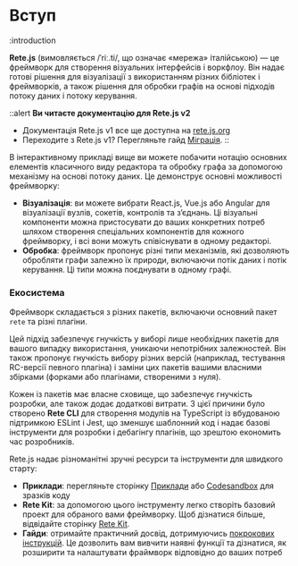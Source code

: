 # Вступ

:introduction

**Rete.js** (вимовляється /ˈriː.ti/, що означає «мережа» італійською) — це фреймворк для створення візуальних інтерфейсів і воркфлоу. Він надає готові рішення для візуалізації з використанням різних бібліотек і фреймворків, а також рішення для обробки графів на основі підходів потоку даних і потоку керування.

::alert
**Ви читаєте документацію для Rete.js v2**

- Документація Rete.js v1 все ще доступна на [rete.js.org](https://rete.js.org)
- Переходите з Rete.js v1? Перегляньте гайд [Міграція](/docs/migration).
::

В інтерактивному прикладі вище ви можете побачити нотацію основних елементів класичного виду редактора та обробку графа за допомогою механізму на основі потоку даних. Це демонструє основні можливості фреймворку:

- **Візуалізація**: ви можете вибрати React.js, Vue.js або Angular для візуалізації вузлів, сокетів, контролів та з’єднань. Ці візуальні компоненти можна пристосувати до ваших конкретних потреб шляхом створення спеціальних компонентів для кожного фреймворку, і всі вони можуть співіснувати в одному редакторі.
- **Обробка**: фреймворк пропонує різні типи механізмів, які дозволяють обробляти графи залежно їх природи, включаючи потік даних і потік керування. Ці типи можна поєднувати в одному графі.

### Екосистема

Фреймворк складається з різних пакетів, включаючи основний пакет `rete` та різні плагіни.

Цей підхід забезпечує гнучкість у виборі лише необхідних пакетів для вашого випадку використання, уникаючи непотрібних залежностей. Він також пропонує гнучкість вибору різних версій (наприклад, тестування RC-версії певного плагіна) і заміни цих пакетів вашими власними збірками (форками або плагінами, створеними з нуля).

Кожен із пакетів має власне сховище, що забезпечує гнучкість розробки, але також додає додаткові витрати. З цієї причини було створено **Rete CLI** для створення модулів на TypeScript із вбудованою підтримкою ESLint і Jest, що зменшує шаблонний код і надає базові інструменти для розробки і дебагінгу плагінів, що зрештою економить час розробників.

Rete.js надає різноманітні зручні ресурси та інструменти для швидкого старту:
- **Приклади**: перегляньте сторінку [Приклади](/examples) або [Codesandbox](https://codesandbox.io/search?refinementList%5Btags%5D%5B0%5D=rete.js) для зразків коду
- **Rete Kit**: за допомогою цього інструменту легко створіть базовий проект для обраного вами фреймворку. Щоб дізнатися більше, відвідайте сторінку [Rete Kit](/docs/development#rete-kit).
- **Гайди**: отримайте практичний досвід, дотримуючись [покрокових інструкцій](/docs/guides/basic). Це дозволить вам вивчити наявні функції та дізнатися, як розширити та налаштувати фраймворк відповідно до ваших потреб
